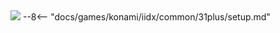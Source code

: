 <img class="header-logo" src="/img/konami/iidx/31_epolis/logo.webp">
--8<-- "docs/games/konami/iidx/common/31plus/setup.md"